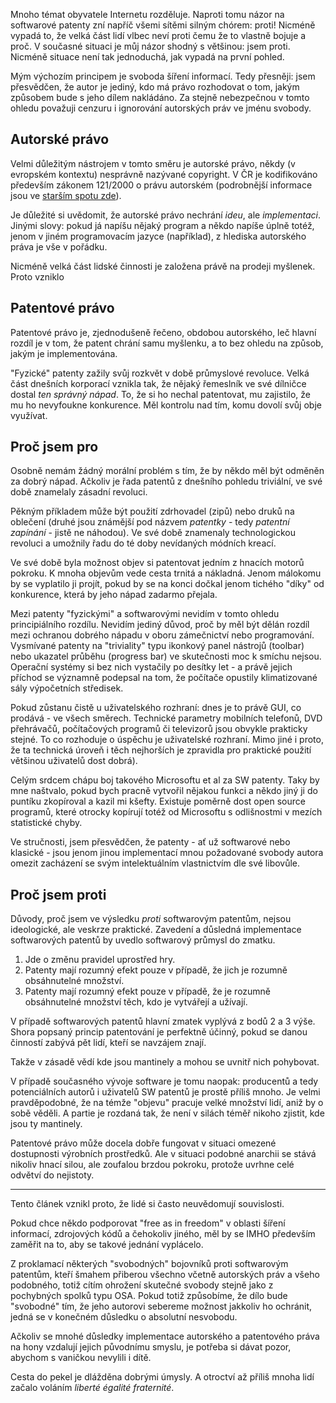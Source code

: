 <!-- dcterms:identifier = riderweblog#194 -->
<!-- dcterms:title = Softwarové patenty: nemám je rád, ale chápu je -->
<!-- dcterms:abstract = Mnoho témat obyvatele Internetu rozděluje. Boj proti softwarovým patentům je zdá se spojil. Vědí ale, proti čemu vlastně bojují? -->
<!-- np9:categoryId = 2 -->
<!-- x4w:category = Lidé a jiná zvěř -->
<!-- np9:authorId = 1 -->
<!-- np9:authorEmail = michal.valasek@altairis.cz -->
<!-- dcterms:creator = Michal Altair Valášek -->
<!-- dcterms:created = 2005-01-27T04:25:55.61+01:00 -->
<!-- dcterms:dateAccepted = 2005-01-27T04:25:55.61+01:00 -->

Mnoho témat obyvatele Internetu rozděluje. Naproti tomu názor na softwarové patenty zní napříč všemi sítěmi silným chórem: proti! Nicméně vypadá to, že velká část lidí vlbec neví proti čemu že to vlastně bojuje a proč. V současné situaci je můj názor shodný s většinou: jsem proti. Nicméně situace není tak jednoduchá, jak vypadá na první pohled.

Mým výchozím principem je svoboda šíření informací. Tedy přesněji: jsem přesvědčen, že autor je jediný, kdo má právo rozhodovat o tom, jakým způsobem bude s jeho dílem nakládáno. Za stejně nebezpečnou v tomto ohledu považuji cenzuru i ignorování autorských práv ve jménu svobody.

## Autorské právo

Velmi důležitým nástrojem v tomto směru je autorské právo, někdy (v evropském kontextu) nesprávně nazývané copyright. V ČR je kodifikováno především zákonem 121/2000 o právu autorském (podrobnější informace jsou ve [starším spotu zde](/entry/article-20031010.aspx)).

Je důležité si uvědomit, že autorské právo nechrání *ideu*, ale *implementaci*. Jinými slovy: pokud já napíšu nějaký program a někdo napíše úplně totéž, jenom v jiném programovacím jazyce (například), z hlediska autorského práva je vše v pořádku.

Nicméně velká část lidské činnosti je založena právě na prodeji myšlenek. Proto vzniklo

## Patentové právo

Patentové právo je, zjednodušeně řečeno, obdobou autorského, leč hlavní rozdíl je v tom, že patent chrání samu myšlenku, a to bez ohledu na způsob, jakým je implementována.

"Fyzické" patenty zažily svůj rozkvět v době průmyslové revoluce. Velká část dnešních korporací vznikla tak, že nějaký řemeslník ve své dílničce dostal *ten správný nápad*. To, že si ho nechal patentovat, mu zajistilo, že mu ho nevyfoukne konkurence. Měl kontrolu nad tím, komu dovolí svůj obje využívat.

## Proč jsem pro

Osobně nemám žádný morální problém s tím, že by někdo měl být odměněn za dobrý nápad. Ačkoliv je řada patentů z dnešního pohledu triviální, ve své době znamelaly zásadní revoluci.

Pěkným příkladem může být použití zdrhovadel (zipů) nebo druků na oblečení (druhé jsou známější pod názvem *patentky* - tedy *patentní zapínání* - jistě ne náhodou). Ve své době znamenaly technologickou revoluci a umožnily řadu do té doby nevídaných módních kreací.

Ve své době byla možnost objev si patentovat jedním z hnacích motorů pokroku. K mnoha objevům vede cesta trnitá a nákladná. Jenom málokomu by se vyplatilo ji projít, pokud by se na konci dočkal jenom tichého "díky" od konkurence, která by jeho nápad zadarmo přejala.

Mezi patenty "fyzickými" a softwarovými nevidím v tomto ohledu principiálního rozdílu. Nevidím jediný důvod, proč by měl být dělán rozdíl mezi ochranou dobrého nápadu v oboru zámečnictví nebo programování. Vysmívané patenty na "triviality" typu ikonkový panel nástrojů (toolbar) nebo ukazatel průběhu (progress bar) ve skutečnosti moc k smíchu nejsou. Operační systémy si bez nich vystačily po desítky let - a právě jejich příchod se významně podepsal na tom, že počítače opustily klimatizované sály výpočetních středisek.

Pokud zůstanu čistě u uživatelského rozhraní: dnes je to právě GUI, co prodává - ve všech směrech. Technické parametry mobilních telefonů, DVD přehrávačů, počítačových programů či televizorů jsou obvykle prakticky stejné. To co rozhoduje o úspěchu je uživatelské rozhraní. Mimo jiné i proto, že ta technická úroveň i těch nejhorších je zpravidla pro praktické použití většinou uživatelů dost dobrá).

Celým srdcem chápu boj takového Microsoftu et al za SW patenty. Taky by mne naštvalo, pokud bych pracně vytvořil nějakou funkci a někdo jiný ji do puntíku zkopíroval a kazil mi kšefty. Existuje poměrně dost open source programů, které otrocky kopírují totéž od Microsoftu s odlišnostmi v mezích statistické chyby.

Ve stručnosti, jsem přesvědčen, že patenty - ať už softwarové nebo klasické - jsou jenom jinou implementací mnou požadované svobody autora omezit zacházení se svým intelektuálním vlastnictvím dle své libovůle.

## Proč jsem proti

Důvody, proč jsem ve výsledku *proti* softwarovým patentům, nejsou ideologické, ale veskrze praktické. Zavedení a důsledná implementace softwarových patentů by uvedlo softwarový průmysl do zmatku.

1.  Jde o změnu pravidel uprostřed hry.
2.  Patenty mají rozumný efekt pouze v případě, že jich je rozumně obsáhnutelné množství.
3.  Patenty mají rozumný efekt pouze v případě, že je rozumně obsáhnutelné množství těch, kdo je vytvářejí a užívají.

V případě softwarových patentů hlavní zmatek vyplývá z bodů 2 a 3 výše. Shora popsaný princip patentování je perfektně účinný, pokud se danou činností zabývá pět lidí, kteří se navzájem znají. 

Takže v zásadě vědí kde jsou mantinely a mohou se uvnitř nich pohybovat.

V případě současného vývoje software je tomu naopak: producentů a tedy potenciálních autorů i uživatelů SW patentů je prostě příliš mnoho. Je velmi pravděpodobné, že na témže "objevu" pracuje velké množství lidí, aniž by o sobě věděli. A partie je rozdaná tak, že není v silách téměř nikoho zjistit, kde jsou ty mantinely.

Patentové právo může docela dobře fungovat v situaci omezené dostupnosti výrobních prostředků. Ale v situaci podobné anarchii se stává nikoliv hnací silou, ale zoufalou brzdou pokroku, protože uvrhne celé odvětví do nejistoty.

- - - - -

Tento článek vznikl proto, že lidé si často neuvědomují souvislosti.

Pokud chce někdo podporovat "free as in freedom" v oblasti šíření informací, zdrojových kódů a čehokoliv jiného, měl by se IMHO především zaměřit na to, aby se takové jednání vyplácelo.

Z proklamací některých "svobodných" bojovníků proti softwarovým patentům, kteří šmahem přiberou všechno včetně autorských práv a všeho podobného, totiž cítím ohrožení skutečné svobody stejně jako z pochybných spolků typu OSA. Pokud totiž způsobíme, že dílo bude "svobodné" tím, že jeho autorovi sebereme možnost jakkoliv ho ochránit, jedná se v konečném důsledku o absolutní nesvobodu.

Ačkoliv se mnohé důsledky implementace autorského a patentového práva na hony vzdalují jejich původnímu smyslu, je potřeba si dávat pozor, abychom s vaničkou nevylili i dítě.

Cesta do pekel je dlážděna dobrými úmysly. A otroctví až příliš mnoha lidí začalo voláním *liberté égalité fraternité*.